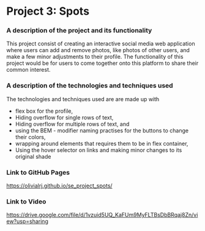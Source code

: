 # Project 3: Spots

### A description of the project and its functionality

This project consist of creating an interactive social media web application where users can add and remove photos, like photos of other users, and make a few minor adjustments to their profile. The functionality of this project would be for users to come together onto this platform to share their common interest.

### A description of the technologies and techniques used

The technologies and techniques used are are made up with

- flex box for the profile,
- Hiding overflow for single rows of text,
- Hiding overflow for multiple rows of text, and
- using the BEM - modifier naming practises for the buttons to change their colors,
- wrapping around elements that requires them to be in flex container,
- Using the hover selector on links and making minor changes to its original shade

### Link to GitHub Pages

<!-- https://github.com/Olivialrj/se_project_spots -->

https://olivialrj.github.io/se_project_spots/

### Link to Video

https://drive.google.com/file/d/1vzuid5UQ_KaFUm9MyFLTBsDbBRqaj8Zn/view?usp=sharing
